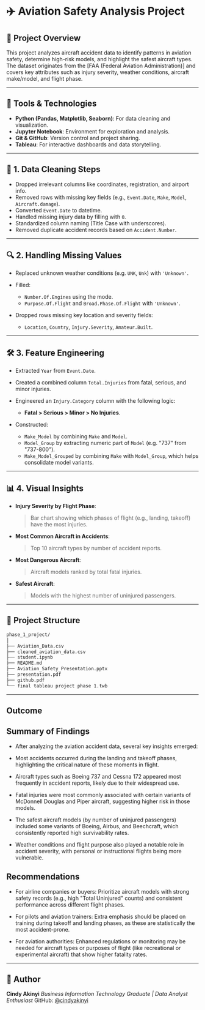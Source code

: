 
# ✈️ Aviation Safety Analysis Project

## 📌 Project Overview

This project analyzes aircraft accident data to identify patterns in aviation safety, determine high-risk models, and highlight the safest aircraft types. The dataset originates from the \[FAA (Federal Aviation Administration)] and covers key attributes such as injury severity, weather conditions, aircraft make/model, and flight phase.

---

## 🧰 Tools & Technologies

* **Python (Pandas, Matplotlib, Seaborn)**: For data cleaning and visualization.
* **Jupyter Notebook**: Environment for exploration and analysis.
* **Git & GitHub**: Version control and project sharing.
* **Tableau**: For interactive dashboards and data storytelling.

---

## 🧼 1. Data Cleaning Steps

* Dropped irrelevant columns like coordinates, registration, and airport info.
* Removed rows with missing key fields (e.g., `Event.Date`, `Make`, `Model`, `Aircraft.damage`).
* Converted `Event.Date` to datetime.
* Handled missing injury data by filling with `0`.
* Standardized column naming (Title Case with underscores).
* Removed duplicate accident records based on `Accident.Number`.

---

## 🔍 2. Handling Missing Values

* Replaced unknown weather conditions (e.g. `UNK`, `Unk`) with `'Unknown'`.
* Filled:

  * `Number.Of.Engines` using the mode.
  * `Purpose.Of.Flight` and `Broad.Phase.Of.Flight` with `'Unknown'`.
* Dropped rows missing key location and severity fields:

  * `Location`, `Country`, `Injury.Severity`, `Amateur.Built`.

---

## 🛠️ 3. Feature Engineering

* Extracted `Year` from `Event.Date`.
* Created a combined column `Total.Injuries` from fatal, serious, and minor injuries.
* Engineered an `Injury.Category` column with the following logic:

  * **Fatal > Serious > Minor > No Injuries**.
* Constructed:

  * `Make_Model` by combining `Make` and `Model`.
  * `Model_Group` by extracting numeric part of `Model` (e.g. "737" from "737-800").
  * `Make_Model_Grouped` by combining `Make` with `Model_Group`, which helps consolidate model variants.

---

## 📊 4. Visual Insights

* **Injury Severity by Flight Phase**:

  > Bar chart showing which phases of flight (e.g., landing, takeoff) have the most injuries.

* **Most Common Aircraft in Accidents**:

  > Top 10 aircraft types by number of accident reports.

* **Most Dangerous Aircraft**:

  > Aircraft models ranked by total fatal injuries.

* **Safest Aircraft**:

  > Models with the highest number of uninjured passengers.

---

## 📁 Project Structure

```bash
phase_1_project/
│
├── Aviation_Data.csv
├── cleaned_aviation_data.csv
├── student.ipynb
├── README.md
├── Aviation_Safety_Presentation.pptx
├── presentation.pdf
├── github.pdf
└── final tableau project phase 1.twb
```

---

##  Outcome

## Summary of Findings
* After analyzing the aviation accident data, several key insights emerged:

* Most accidents occurred during the landing and takeoff phases, highlighting the critical nature of these moments in flight.

* Aircraft types such as Boeing 737 and Cessna 172 appeared most frequently in accident reports, likely due to their widespread use.

* Fatal injuries were most commonly associated with certain variants of McDonnell Douglas and Piper aircraft, suggesting higher risk in those models.

* The safest aircraft models (by number of uninjured passengers) included some variants of Boeing, Airbus, and Beechcraft, which consistently reported high survivability rates.

* Weather conditions and flight purpose also played a notable role in accident severity, with personal or instructional flights being more vulnerable.

## Recommendations
* For airline companies or buyers:
Prioritize aircraft models with strong safety records (e.g., high "Total Uninjured" counts) and consistent performance across different flight phases.

* For pilots and aviation trainers:
Extra emphasis should be placed on training during takeoff and landing phases, as these are statistically the most accident-prone.

* For aviation authorities:
Enhanced regulations or monitoring may be needed for aircraft types or purposes of flight (like recreational or experimental aircraft) that show higher fatality rates.


---

## 👤 Author

**Cindy Akinyi**
*Business Information Technology Graduate | Data Analyst Enthusiast*
GitHub: [@cindyakinyi](https://github.com/cindyakinyi)

